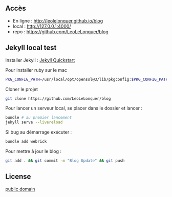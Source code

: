 ## Accès

- En ligne : <http://leolelonquer.github.io/blog>
- local : <http://127.0.0.1:4000/>
- repo : <https://github.com/LeoLeLonquer/blog>

## Jekyll local test

Installer Jekyll : [Jekyll Quickstart](https://jekyllrb.com/docs/)

Pour installer ruby sur le mac

```bash
PKG_CONFIG_PATH=/usr/local/opt/openssl@3/lib/pkgconfig:$PKG_CONFIG_PATH ruby-install ruby 3.1.3 -- --with-openssl-dir=/usr/local/opt/openssl@3
```

Cloner le projet

```bash
git clone https://github.com/LeoLeLonquer/blog
```

Pour lancer un serveur local, se placer dans le dossier et lancer :  

```bash
bundle # au premier lancement
jekyll serve --livereload
```

Si bug au démarrage exécuter :  

```bash
bundle add webrick
```

Pour mettre à jour le blog :

```bash
git add . && git commit -m "Blog Update" && git push
```


## License

[public domain](http://unlicense.org/)
